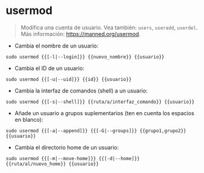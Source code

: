 # usermod

> Modifica una cuenta de usuario.
> Vea también: `users`, `useradd`, `userdel`.
> Más información: <https://manned.org/usermod>.

- Cambia el nombre de un usuario:

`sudo usermod {{[-l|--login]}} {{nuevo_nombre}} {{usuario}}`

- Cambia el ID de un usuario:

`sudo usermod {{[-u|--uid]}} {{id}} {{usuario}}`

- Cambia la interfaz de comandos (shell) a un usuario:

`sudo usermod {{[-s|--shell]}} {{ruta/a/interfaz_comando}} {{usuario}}`

- Añade un usuario a grupos suplementarios (ten en cuenta los espacios en blanco):

`sudo usermod {{[-a|--append]}} {{[-G|--groups]}} {{grupo1,grupo2}} {{usuario}}`

- Cambia el directorio home de un usuario:

`sudo usermod {{[-m|--move-home]}} {{[-d|--home]}} {{ruta/al/nuevo_home}} {{usuario}}`
